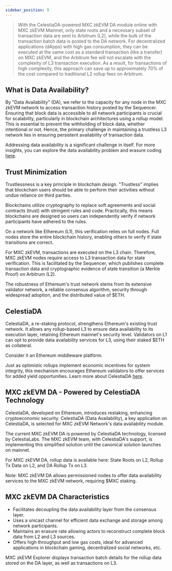 ```yaml
---
sidebar_position: 9
---
```


>  With the CelestiaDA-powered MXC zkEVM DA module online with MXC zkEVM Mainnet, only state roots and a necessary subset of transaction data are sent to Arbitrum (L2), while the bulk of the transaction batch data is posted to the DA network. For decentralized applications (dApps) with high gas consumption, they can be executed at the same cost as a standard transaction (like a transfer) on MXC zkEVM, and the Arbitrum fee will not escalate with the complexity of L3 transaction execution. As a result, for transactions of high complexity, this approach can save up to approximately 70% of the cost compared to traditional L2 rollup fees on Arbitrum.

## What is Data Availability?

By "Data Availability" (DA), we refer to the capacity for any node in the MXC zkEVM network to access transaction history posted by the Sequencer. Ensuring that block data is accessible to all network participants is crucial for scalability, particularly in blockchain architectures using a rollup model. This is essential to prevent the withholding of block data, whether intentional or not. Hence, the primary challenge in maintaining a trustless L3 network lies in ensuring persistent availability of transaction data.

Addressing data availability is a significant challenge in itself. For more insights, you can explore the data availability problem and erasure coding [here](#).

## Trust Minimization

Trustlessness is a key principle in blockchain design. "Trustless" implies that blockchain users should be able to perform their activities without undue reliance on third parties.

Blockchains utilize cryptography to replace soft agreements and social contracts (trust) with stringent rules and code. Practically, this means blockchains are designed so users can independently verify if network participants have adhered to the rules.

On a network like Ethereum (L1), this verification relies on full nodes. Full nodes store the entire blockchain history, enabling others to verify if state transitions are correct.

For MXC zkEVM, transactions are executed on the L3 chain. Therefore, MXC zkEVM nodes require access to L3 transaction data for state verification. This is facilitated by the Sequencer, which publishes complete transaction data and cryptographic evidence of state transition (a Merkle Proof) on Arbitrum (L2).

The robustness of Ethereum's trust network stems from its extensive validator network, a reliable consensus algorithm, security through widespread adoption, and the distributed value of $ETH.

## CelestiaDA

CelestiaDA, a re-staking protocol, strengthens Ethereum's existing trust network. It allows any rollup-based L3 to ensure data availability to its execution layer, retaining Ethereum mainnet's security level. Validators on L1 can opt to provide data availability services for L3, using their staked $ETH as collateral.

Consider it an Ethereum middleware platform.

Just as optimistic rollups implement economic incentives for system integrity, this mechanism encourages Ethereum validators to offer services for added yield opportunities. Learn more about CelestiaDA [here](#).

## MXC zkEVM DA - Powered by CelestiaDA Technology

CelestiaDA, developed on Ethereum, introduces restaking, enhancing cryptoeconomic security. CelestiaDA (Data Availability), a key application on CelestiaDA, is selected for MXC zkEVM Network's data availability module.

The current MXC zkEVM DA is powered by CelestiaDA technology, licensed by CelestiaLabs. The MXC zkEVM team, with CelestiaDA's support, is implementing this simplified solution until the canonical solution launches on mainnet.

For MXC zkEVM DA, rollup data is available here: State Roots on L2, Rollup Tx Data on L2, and DA Rollup Tx on L3.



Note: MXC zkEVM DA allows permissioned nodes to offer data availability services to the MXC zkEVM network, requiring $MXC staking.



## MXC zkEVM DA Characteristics

- Facilitates decoupling the data availability layer from the consensus layer.
- Uses a unicast channel for efficient data exchange and storage among network participants.
- Maintains an erasure rate allowing actors to reconstruct complete block data from L2 and L3 sources.
- Offers high throughput and low gas costs, ideal for advanced applications in blockchain gaming, decentralized social networks, etc.

MXC zkEVM Explorer displays transaction batch details for the rollup data stored on the DA layer, as well as transactions on L3.
